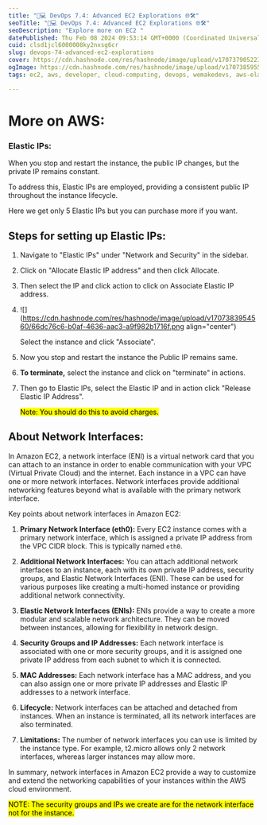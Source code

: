 ```yaml
---
title: "🚀💻 DevOps 7.4: Advanced EC2 Explorations 🌐🛠️"
seoTitle: "🚀💻 DevOps 7.4: Advanced EC2 Explorations 🌐🛠️"
seoDescription: "Explore more on EC2 "
datePublished: Thu Feb 08 2024 09:53:14 GMT+0000 (Coordinated Universal Time)
cuid: clsd1jcl6000008ky2nxsg6cr
slug: devops-74-advanced-ec2-explorations
cover: https://cdn.hashnode.com/res/hashnode/image/upload/v1707379052232/ee675863-bd1b-49b0-aeb1-2ac816dea6ea.png
ogImage: https://cdn.hashnode.com/res/hashnode/image/upload/v1707385955951/5f21c5f0-7573-4848-9a57-5d2959510944.png
tags: ec2, aws, developer, cloud-computing, devops, wemakedevs, aws-elastic-ip

---
```


# More on AWS:

### Elastic IPs:

When you stop and restart the instance, the public IP changes, but the private IP remains constant.

To address this, Elastic IPs are employed, providing a consistent public IP throughout the instance lifecycle.

Here we get only 5 Elastic IPs but you can purchase more if you want.

## Steps for setting up Elastic IPs:

1. Navigate to "Elastic IPs" under "Network and Security" in the sidebar.
    
2. Click on "Allocate Elastic IP address" and then click Allocate.
    
3. Then select the IP and click action to click on Associate Elastic IP address.
    
4. ![](https://cdn.hashnode.com/res/hashnode/image/upload/v1707383954560/66dc76c6-b0af-4636-aac3-a9f982b1716f.png align="center")
    
    Select the instance and click "Associate".
    
5. Now you stop and restart the instance the Public IP remains same.
    
6. **To terminate,** select the instance and click on "terminate" in actions.
    
7. Then go to Elastic IPs, select the Elastic IP and in action click "Release Elastic IP Address".
    
    <mark>Note: You should do this to avoid charges.</mark>
    

## About Network Interfaces:

In Amazon EC2, a network interface (ENI) is a virtual network card that you can attach to an instance in order to enable communication with your VPC (Virtual Private Cloud) and the internet. Each instance in a VPC can have one or more network interfaces. Network interfaces provide additional networking features beyond what is available with the primary network interface.

Key points about network interfaces in Amazon EC2:

1. **Primary Network Interface (eth0):** Every EC2 instance comes with a primary network interface, which is assigned a private IP address from the VPC CIDR block. This is typically named `eth0`.
    
2. **Additional Network Interfaces:** You can attach additional network interfaces to an instance, each with its own private IP address, security groups, and Elastic Network Interfaces (ENI). These can be used for various purposes like creating a multi-homed instance or providing additional network connectivity.
    
3. **Elastic Network Interfaces (ENIs):** ENIs provide a way to create a more modular and scalable network architecture. They can be moved between instances, allowing for flexibility in network design.
    
4. **Security Groups and IP Addresses:** Each network interface is associated with one or more security groups, and it is assigned one private IP address from each subnet to which it is connected.
    
5. **MAC Addresses:** Each network interface has a MAC address, and you can also assign one or more private IP addresses and Elastic IP addresses to a network interface.
    
6. **Lifecycle:** Network interfaces can be attached and detached from instances. When an instance is terminated, all its network interfaces are also terminated.
    
7. **Limitations:** The number of network interfaces you can use is limited by the instance type. For example, t2.micro allows only 2 network interfaces, whereas larger instances may allow more.
    

In summary, network interfaces in Amazon EC2 provide a way to customize and extend the networking capabilities of your instances within the AWS cloud environment.

<mark>NOTE: The security groups and IPs we create are for the network interface not for the instance.</mark>